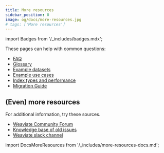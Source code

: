 ```yaml
---
title: More resources
sidebar_position: 0
image: og/docs/more-resources.jpg
# tags: ['More resources']
---
```


import Badges from '/_includes/badges.mdx';

<Badges/>


These pages can help with common questions:

- [FAQ](./faq.md)
- [Glossary](./glossary.md)
- [Example datasets](./example-datasets.md)
- [Example use cases](./example-use-cases.md)
- [Index types and performance](./performance.md)
- [Migration Guide](./migration-guide.md)

## (Even) more resources

For additional information, try these sources.

- [Weaviate Community Forum](https://forum.weaviate.io/)
- [Knowledge base of old issues](https://github.com/weaviate/weaviate/issues?utf8=%E2%9C%93&q=label%3Abug)
- [Weaviate slack channel](https://weaviate.io/slack)

import DocsMoreResources from '/_includes/more-resources-docs.md';

<DocsMoreResources />
